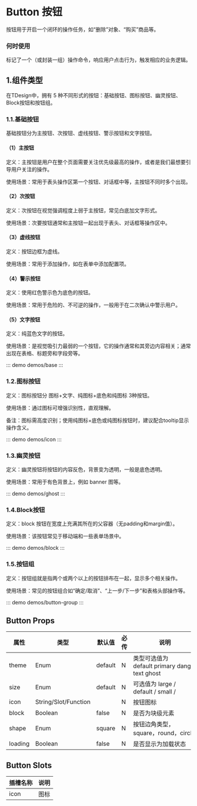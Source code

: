 # Button 按钮

按钮用于开启一个闭环的操作任务，如“删除”对象、“购买”商品等。

### 何时使用
标记了一个（或封装一组）操作命令，响应用户点击行为，触发相应的业务逻辑。

## 1.组件类型
在TDesign中，拥有 5 种不同形式的按钮：基础按钮、图标按钮、幽灵按钮、Block按钮和按钮组。

### 1.1.基础按钮
基础按钮分为主按钮、次按钮、虚线按钮、警示按钮和文字按钮。

#### （1）主按钮
定义：主按钮是用户在整个页面需要关注优先级最高的操作，或者是我们最想要引导用户关注的操作。

使用场景：常用于表头操作区第一个按钮、对话框中等，主按钮不同时多个出现。

#### （2）次按钮
定义：次按钮在视觉强调程度上弱于主按钮，常见白底加文字形式。

使用场景：次要按钮通常和主按钮一起出现于表头、对话框等操作区中。

#### （3）虚线按钮
定义：按钮边框为虚线。

使用场景：常用于添加操作，如在表单中添加配置项。

#### （4）警示按钮
定义：使用红色警示色为底色的按钮。

使用场景：常用于危险的、不可逆的操作，一般用于在二次确认中警示用户。

#### （5）文字按钮
定义：纯蓝色文字的按钮。

使用场景：是视觉吸引力最弱的一个按钮，它的操作通常和其旁边内容相关；通常出现在表格、标题旁和字段旁等。

::: demo demos/base
:::

### 1.2.图标按钮
定义：图标按钮分 图标+文字、纯图标+底色和纯图标 3种按钮。

使用场景：通过图标可增强识别性，直观理解。

备注：图标需高度识别；使用纯图标+底色或纯图标按钮时，建议配合tooltip显示操作含义。

::: demo demos/icon 
:::

### 1.3.幽灵按钮
定义：幽灵按钮将按钮的内容反色，背景变为透明，一般是底色透明。

使用场景：常用于有色背景上，例如 banner 图等。

::: demo demos/ghost
:::

### 1.4.Block按钮
定义：block 按钮在宽度上充满其所在的父容器（无padding和margin值）。

使用场景：该按钮常见于移动端和一些表单场景中。

::: demo demos/block
:::

### 1.5.按钮组
定义：按钮组就是指两个或两个以上的按钮排布在一起，显示多个相关操作。

使用场景：常见的按钮组合如“确定/取消”、“上一步/下一步”和表格头部操作等。

::: demo demos/button-group
:::

## Button Props
| 属性 | 类型 | 默认值 | 必传 | 说明 |
|-----|-----|-----|-----|-----|
|theme|Enum|default|N|类型可选值为default primary danger text ghost|
|size|Enum|default|N|可选值为 large / default / small /  |
|icon|String/Slot/Function| |N|按钮图标 |
|block|Boolean|false|N|是否为块级元素|
|shape|Enum|square|N|按钮边角类型，square，round，circle|
|loading|Boolean|false|N|是否显示为加载状态|

## Button Slots
| 插槽名称| 说明 |
|-----|-----|
| icon | 图标 |
